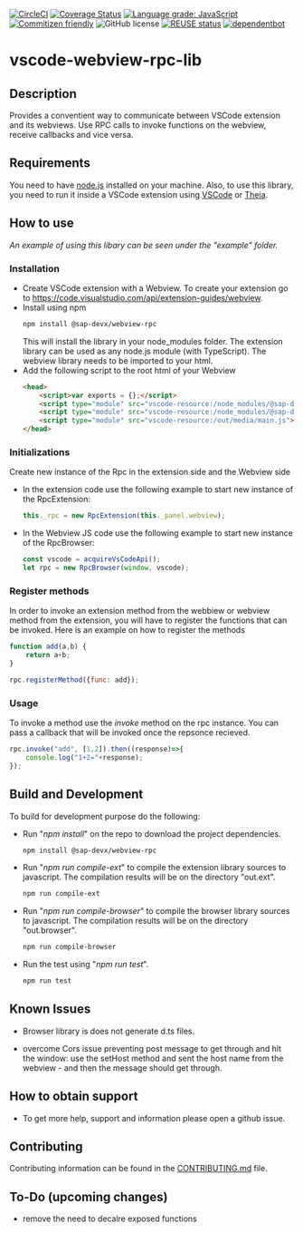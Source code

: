 [![CircleCI](https://circleci.com/gh/SAP/vscode-webview-rpc-lib.svg?style=svg)](https://circleci.com/gh/SAP/vscode-webview-rpc-lib)
[![Coverage Status](https://coveralls.io/repos/github/SAP/vscode-webview-rpc-lib/badge.svg?branch=master)](https://coveralls.io/github/SAP/vscode-webview-rpc-lib?branch=master)
[![Language grade: JavaScript](https://img.shields.io/lgtm/grade/javascript/g/SAP/vscode-webview-rpc-lib.svg?logo=lgtm&logoWidth=18)](https://lgtm.com/projects/g/SAP/vscode-webview-rpc-lib/context:javascript)
[![Commitizen friendly](https://img.shields.io/badge/commitizen-friendly-brightgreen.svg)](http://commitizen.github.io/cz-cli/)
![GitHub license](https://img.shields.io/badge/license-Apache_2.0-blue.svg)
[![REUSE status](https://api.reuse.software/badge/github.com/SAP/vscode-webview-rpc-lib)](https://api.reuse.software/info/github.com/SAP/vscode-webview-rpc-lib)
[![dependentbot](https://api.dependabot.com/badges/status?host=github&repo=SAP/vscode-webview-rpc-lib)](https://dependabot.com/)

# vscode-webview-rpc-lib

## Description
Provides a conventient way to communicate between VSCode extension and its webviews. Use RPC calls to invoke functions on the webview, receive callbacks and vice versa.

## Requirements
You need to have [node.js](https://www.npmjs.com/package/node) installed on your machine.
Also, to use this library, you need to run it inside a VSCode extension using [VSCode](https://code.visualstudio.com/) or [Theia](https://www.theia-ide.org/).
## How to use
*An example of using this libary can be seen under the "example" folder.*
### Installation
* Create VSCode extension with a Webview. To create your extension go to https://code.visualstudio.com/api/extension-guides/webview.
* Install using npm
    ```bash
    npm install @sap-devx/webview-rpc
    ```
    This will install the library in your node_modules folder. The extension library can be used as any node.js module (with TypeScript). The webview library needs to be imported to your html.
* Add the following script to the root html of your Webview
    ```html
    <head>
        <script>var exports = {};</script>
        <script type="module" src="vscode-resource:/node_modules/@sap-devx/webview-rpc/out.browser/rpc-common.js"></script>
        <script type="module" src="vscode-resource:/node_modules/@sap-devx/webview-rpc/out.browser/rpc-browser.js"></script>
        <script type="module" src="vscode-resource:/out/media/main.js"></script>
    </head>
    ```
### Initializations
Create new instance of the Rpc in the extension side and the Webview side
* In the extension code use the following example to start new instance of the RpcExtension:
    ```ts
    this._rpc = new RpcExtension(this._panel.webview);
    ```
* In the Webview JS code use the following example to start new instance of the RpcBrowser:
    ```js
    const vscode = acquireVsCodeApi();
    let rpc = new RpcBrowser(window, vscode);
    ```
### Register methods
In order to invoke an extension method from the webbiew or webview method from the extension, you will have to register the functions that can be invoked.
Here is an example on how to register the methods
```js
function add(a,b) {
    return a+b;
}

rpc.registerMethod({func: add});
```
### Usage
To invoke a method use the *invoke* method on the rpc instance. You can pass a callback that will be invoked once the repsonce recieved.
```js
rpc.invoke("add", [1,2]).then((response)=>{
    console.log("1+2="+response);
});
```

## Build and Development
To build for development purpose do the following:
* Run "*npm install*" on the repo to download the project dependencies.
    ```bash
    npm install @sap-devx/webview-rpc
    ```
* Run "*npm run compile-ext*" to compile the extension library sources to javascript. The compilation results will be on the directory "out.ext".
    ```bash
    npm run compile-ext
    ```
* Run "*npm run compile-browser*" to compile the browser library sources to javascript. The compilation results will be on the directory "out.browser".
    ```bash
    npm run compile-browser
    ```
* Run the test using "*npm run test*".
    ```bash
    npm run test
    ```

## Known Issues
* Browser library is does not generate d.ts files.

* overcome Cors issue preventing post message to get through and hit the window:
use the setHost method and sent the host name from the webview - and then the message should get through.

## How to obtain support
* To get more help, support and information please open a github issue.
## Contributing
Contributing information can be found in the [CONTRIBUTING.md](CONTRIBUTING.md) file.

## To-Do (upcoming changes)
* remove the need to decalre exposed functions
